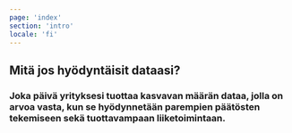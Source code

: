 ```yaml
---
page: 'index'
section: 'intro'
locale: 'fi'
---
```

## Mitä jos hyödyntäisit dataasi?

### Joka päivä yrityksesi tuottaa kasvavan määrän dataa, jolla on arvoa vasta, kun se hyödynnetään parempien päätösten tekemiseen sekä tuottavampaan liiketoimintaan.
